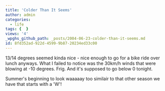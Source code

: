 ```yaml
---
title: 'Colder Than It Seems'
author: admin
categories:
  - life
tags: {  }
views: '4'
_wpghs_github_path: _posts/2004-06-23-colder-than-it-seems.md
id: 8fd352ad-922d-4599-9b87-20234ed33c00
---
```

<p>13/14 degrees seemed kinda nice - nice enough to go for a bike ride over lunch anyways.  What I failed to notice was the 30km/h winds that were blowing at -10 degrees.  Frig.  And it's supposed to go below 0 tonight.</p>
<p>Summer's beginning to look waaaaay too similair to that other season we have that starts with a 'W'!</p>
